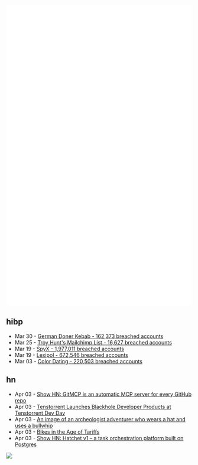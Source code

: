 ![Metrics](https://raw.githubusercontent.com/phixion/phixion/master/metrics.svg)

## hibp

<!--
for https://github.com/phixion/phixion/blob/main/.github/workflows/feeds.yml
-->
<!--START_SECTION:haveibeenpwnd-->
- Mar 30 - [German Doner Kebab - 162,373 breached accounts](https://haveibeenpwned.com/PwnedWebsites#GermanDonerKebab)
- Mar 25 - [Troy Hunt's Mailchimp List - 16,627 breached accounts](https://haveibeenpwned.com/PwnedWebsites#TroyHuntMailchimpList)
- Mar 19 - [SpyX - 1,977,011 breached accounts](https://haveibeenpwned.com/PwnedWebsites#SpyX)
- Mar 19 - [Lexipol - 672,546 breached accounts](https://haveibeenpwned.com/PwnedWebsites#Lexipol)
- Mar 03 - [Color Dating - 220,503 breached accounts](https://haveibeenpwned.com/PwnedWebsites#ColorDating)
<!--END_SECTION:haveibeenpwnd-->

## hn

<!--
for https://github.com/phixion/phixion/blob/main/.github/workflows/feeds.yml
-->
<!--START_SECTION:hn-->
- Apr 03 - [Show HN: GitMCP is an automatic MCP server for every GitHub repo](https://gitmcp.io/)
- Apr 03 - [Tenstorrent Launches Blackhole Developer Products at Tenstorrent Dev Day](https://tenstorrent.com/vision/tenstorrent-launches-blackhole-developer-products-at-tenstorrent-dev-day)
- Apr 03 - [An image of an archeologist adventurer who wears a hat and uses a bullwhip](https://theaiunderwriter.substack.com/p/an-image-of-an-archeologist-adventurer)
- Apr 03 - [Bikes in the Age of Tariffs](https://www.renehersecycles.com/bikes-in-the-age-of-tariffs/)
- Apr 03 - [Show HN: Hatchet v1 – a task orchestration platform built on Postgres](https://github.com/hatchet-dev/hatchet)
<!--END_SECTION:hn-->

<!--
for https://yhype.me
-->
![](https://hit.yhype.me/github/profile?user_id=13013670)
